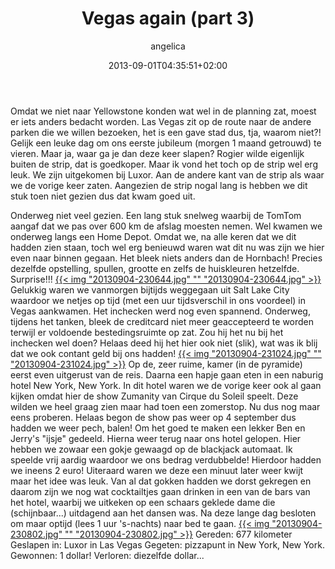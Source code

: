 ﻿---
title: Vegas again (part 3)
author: angelica
type: post
date: 2013-09-01T04:35:51+02:00
url: /weblog/2013/09/01/vegas-again-part-3/
commentFolder: 2013-09-01-vegas-again-part-3
categories:
- Vakantie
tags:
- Amerika
- Honeymoon
- Las Vegas
- westkust
resources:
- src: 20130904-230644.jpg
  title: 20130904-230644.jpg
- src: 20130904-231024.jpg
  title: 20130904-231024.jpg
- src: 20130904-230802.jpg
  title: 20130904-230802.jpg

---
Omdat we niet naar Yellowstone konden wat wel in de planning zat, moest er iets anders bedacht worden. Las Vegas zit op de route naar de andere parken die we willen bezoeken, het is een gave stad dus, tja, waarom niet?! Gelijk een leuke dag om ons eerste jubileum (morgen 1 maand getrouwd) te vieren. Maar ja, waar ga je dan deze keer slapen? Rogier wilde eigenlijk buiten de strip, dat is goedkoper. Maar ik vond het toch op de strip wel erg leuk. We zijn uitgekomen bij Luxor. Aan de andere kant van de strip als waar we de vorige keer zaten. Aangezien de strip nogal lang is hebben we dit stuk toen niet gezien dus dat kwam goed uit. 

Onderweg niet veel gezien. Een lang stuk snelweg waarbij de TomTom aangaf dat we pas over 600 km de afslag moesten nemen. Wel kwamen we onderweg langs een Home Depot. Omdat we, na alle keren dat we dit hadden zien staan, toch wel erg benieuwd waren wat dit nu was zijn we hier even naar binnen gegaan. Het bleek niets anders dan de Hornbach! Precies dezelfde opstelling, spullen, grootte en zelfs de huiskleuren hetzelfde. Surprise!!!
[{{< img "20130904-230644.jpg" ""  "20130904-230644.jpg" >}}](20130904-230644.jpg)
Gelukkig waren we vanmorgen bijtijds weggegaan uit Salt Lake City waardoor we netjes op tijd (met een uur tijdsverschil in ons voordeel) in Vegas aankwamen. Het inchecken werd nog even spannend. Onderweg, tijdens het tanken, bleek de creditcard niet meer geaccepteerd te worden terwijl er voldoende bestedingsruimte op zat. Zou hij het nu bij het inchecken wel doen? Helaas deed hij het hier ook niet (slik), wat was ik blij dat we ook contant geld bij ons hadden!
[{{< img "20130904-231024.jpg" ""  "20130904-231024.jpg" >}}](20130904-231024.jpg)
Op de, zeer ruime, kamer (in de pyramide) eerst even uitgerust van de reis. Daarna een hapje gaan eten in een naburig hotel New York, New York. In dit hotel waren we de vorige keer ook al gaan kijken omdat hier de show Zumanity van Cirque du Soleil speelt. Deze wilden we heel graag zien maar had toen een zomerstop. Nu dus nog maar eens proberen. Helaas begon de show pas weer op 4 september dus hadden we weer pech, balen! Om het goed te maken een lekker Ben en Jerry's "ijsje" gedeeld. Hierna weer terug naar ons hotel gelopen. Hier hebben we zowaar een gokje gewaagd op de blackjack automaat. Ik speelde vrij aardig waardoor we ons bedrag verdubbelde! Hierdoor hadden we ineens 2 euro! Uiteraard waren we deze een minuut later weer kwijt maar het idee was leuk. Van al dat gokken hadden we dorst gekregen en daarom zijn we nog wat cocktailtjes gaan drinken in een van de bars van het hotel, waarbij we uitkeken op een schaars geklede dame die (schijnbaar...) uitdagend aan het dansen was. Na deze lange dag besloten om maar optijd (lees 1 uur 's-nachts) naar bed te gaan.
[{{< img "20130904-230802.jpg" ""  "20130904-230802.jpg" >}}](20130904-230802.jpg)
Gereden: 677 kilometer
Geslapen in: Luxor in Las Vegas
Gegeten: pizzapunt in New York, New York.
Gewonnen: 1 dollar!
Verloren: diezelfde dollar...
